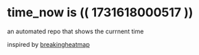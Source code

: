 # time_now is (( 1731618000517 ))

an automated repo that shows the currnent time

inspired by [breakingheatmap](https://github.com/breakingheatmap/breakingheatmap)